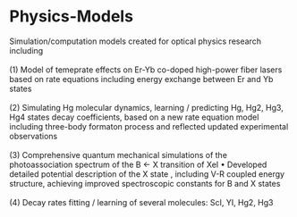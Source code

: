 # Physics-Models
Simulation/computation models created for optical physics research including \
\
(1) Model of temeprate effects on Er-Yb co-doped high-power fiber lasers based on rate equations including energy exchange between Er and Yb states \
\
(2) Simulating Hg molecular dynamics, learning / predicting Hg, Hg2, Hg3, Hg4 states decay coefficients, based on a new rate equation model including three-body formaton process and reflected updated experimental observations \
\
(3) Comprehensive quantum mechanical simulations of the photoassociation spectrum of the B ← X transition of XeI • Developed detailed potential description of the X state , including V-R coupled energy structure, achieving improved spectroscopic constants for B and X states\
\
(4) Decay rates fitting / learning of several molecules: ScI, YI, Hg2, Hg3
